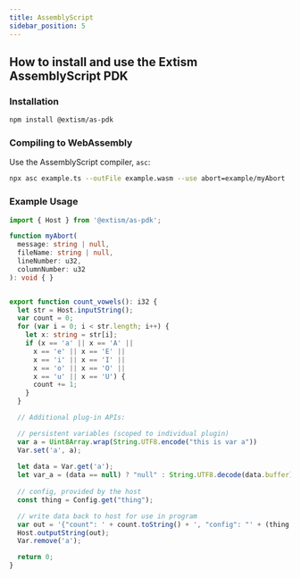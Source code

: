 ```yaml
---
title: AssemblyScript
sidebar_position: 5
---
```


## How to install and use the Extism AssemblyScript PDK

### Installation

```sh
npm install @extism/as-pdk
```

### Compiling to WebAssembly

Use the AssemblyScript compiler, `asc`:

```sh
npx asc example.ts --outFile example.wasm --use abort=example/myAbort
```

### Example Usage

```typescript title=example.ts
import { Host } from '@extism/as-pdk';

function myAbort(
  message: string | null,
  fileName: string | null,
  lineNumber: u32,
  columnNumber: u32
): void { }


export function count_vowels(): i32 {
  let str = Host.inputString();
  var count = 0;
  for (var i = 0; i < str.length; i++) {
    let x: string = str[i];
    if (x == 'a' || x == 'A' ||
      x == 'e' || x == 'E' ||
      x == 'i' || x == 'I' ||
      x == 'o' || x == 'O' ||
      x == 'u' || x == 'U') {
      count += 1;
    }
  }

  // Additional plug-in APIs:

  // persistent variables (scoped to individual plugin)
  var a = Uint8Array.wrap(String.UTF8.encode("this is var a"))
  Var.set('a', a);
  
  let data = Var.get('a');
  let var_a = (data == null) ? "null" : String.UTF8.decode(data.buffer);
  
  // config, provided by the host
  const thing = Config.get("thing");

  // write data back to host for use in program
  var out = '{"count": ' + count.toString() + ', "config": "' + (thing == null ? "null" : thing) + '", "a": "' + var_a + '"}';
  Host.outputString(out);
  Var.remove('a');

  return 0;
}
```

